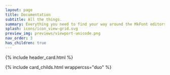 ```yaml
---
layout: page
title: Documentation
subtitle: All the things. 
summary: Everything you need to find your way around the MkFont editors.
splash: icons/icon_view-grid.svg
preview_img: previews/viewport-unicode.png
nav_order: 3
has_children: true
---
```


{% include header_card.html %}

{% include card_childs.html wrappercss="duo" %}